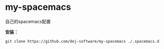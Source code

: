 # my-spacemacs
自己的spacemacs配置

**安装：**

    git clone https://github.com/dej-software/my-spacemacs ./.spacemacs.d

